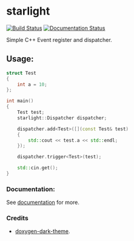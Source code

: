 # starlight
[![Build Status](https://ci.appveyor.com/api/projects/status/h8p07uomvf8bx8pe?svg=true)](https://ci.appveyor.com/project/reworks/starlight)
[![Documentation Status](https://travis-ci.org/DomRe/starlight.svg?branch=master)](https://domre.github.io/starlight/)

Simple C++ Event register and dispatcher.

## Usage:
```cpp
struct Test
{
	int a = 10;
};

int main()
{
	Test test;
	starlight::Dispatcher dispatcher;

	dispatcher.add<Test>([](const Test& test)
	{
		std::cout << test.a << std::endl;
	});

	dispatcher.trigger<Test>(test);

	std::cin.get();
}
```  

### Documentation:  
See [documentation](https://domre.github.io/starlight/) for more.  

### Credits
* [doxygen-dark-theme](https://github.com/MaJerle/doxygen-dark-theme).